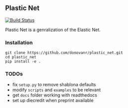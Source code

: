 ## Plastic Net
[![Build Status](https://www.travis-ci.com/donovanr/plastic_net.svg?branch=master)](https://www.travis-ci.com/donovanr/plastic_net)

Plastic Net is a genralization of the Elastic Net.

### Installation

```
git clone https://github.com/donovanr/plastic_net.git
cd plastic_net
pip install -e .
```

### TODOs

- fix `setup.py` to remove shablona defaults
- modify `scripts` and `examples` to be relevant
- get `docs` folder working with readthedocs
- set up diecredit when preprint available
